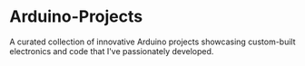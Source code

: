 # Arduino-Projects
A curated collection of innovative Arduino projects showcasing custom-built electronics and code that I've passionately developed.

